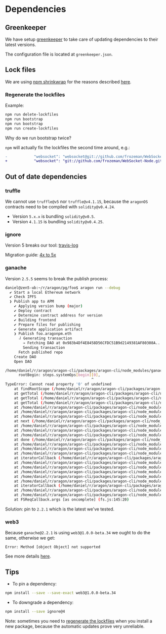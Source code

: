 # Dependencies

## Greenkeeper

We have setup [greenkeeper][greenkeeper-home] to take care of updating dependencies to their latest
versions.

The configuration file is located at `greenkeeper.json`.

## Lock files

We are using [npm shrinkwrap][shrinkwrap-home] for the reasons described [here][shrinkwrap-issue].

### Regenerate the lockfiles

Example:

```sh
npm run delete-lockfiles
npm run bootstrap
npm run bootstrap
npm run create-lockfiles
```

Why do we run bootstrap twice?

`npm` will actually fix the lockfiles the second time around, e.g.:

```diff
-            "websocket": "websocket@git://github.com/frozeman/WebSocket-Node.git#6c72925e3f8aaaea8dc8450f97627e85263999f2"
+            "websocket": "git://github.com/frozeman/WebSocket-Node.git#browserifyCompatible"
```

## Out of date dependencies

### truffle

We cannot use `truffle@v5` nor `truffle@v4.1.15`, because the `aragonOS` contracts need to be
compiled with `solidity@v0.4.24`.

- Version `5.x.x` is bundling `solidity@v0.5`.
- Version `4.1.15` is bundling `solidity@v0.4.25`.

### ignore

Version 5 breaks our tool: [travis-log][ignore-fail-log]

Migration guide: [4x to 5x][ignore-migration-guide]

### ganache

Version `2.5.5` seems to break the publish process:

```sh
daniel@zen5-ub:~/r/aragon/pg/foo$ aragon run --debug
  ✔ Start a local Ethereum network
  ✔ Check IPFS
  ❯ Publish app to APM
    ✔ Applying version bump (major)
    ✔ Deploy contract
    ✔ Determine contract address for version
    ✔ Building frontend
    ✔ Prepare files for publishing
    ✔ Generate application artifact
    ❯ Publish foo.aragonpm.eth
      ⠼ Generating transaction
        → Fetching DAO at 0x983b4Df4E8458D56CFDC51B9d2149381AF80308A...
        Sending transaction
      Fetch published repo
    Create DAO
    Open DAO

/home/daniel/r/aragon/aragon-cli/packages/aragon-cli/node_modules/ganache-core/lib/utils/gasEstimation.js:88
      rootBegin: steps.systemOps[begin][0],
                                       ^
TypeError: Cannot read property '0' of undefined
    at findRootScope (/home/daniel/r/aragon/aragon-cli/packages/aragon-cli/node_modules/ganache-core/lib/utils/gasEstimation.js:88:40)
    at getTotal (/home/daniel/r/aragon/aragon-cli/packages/aragon-cli/node_modules/ganache-core/lib/utils/gasEstimation.js:155:36)
    at getTotal (/home/daniel/r/aragon/aragon-cli/packages/aragon-cli/node_modules/ganache-core/lib/utils/gasEstimation.js:221:23)
    at getTotal (/home/daniel/r/aragon/aragon-cli/packages/aragon-cli/node_modules/ganache-core/lib/utils/gasEstimation.js:192:25)
    at /home/daniel/r/aragon/aragon-cli/packages/aragon-cli/node_modules/ganache-core/lib/utils/gasEstimation.js:42:21
    at /home/daniel/r/aragon/aragon-cli/packages/aragon-cli/node_modules/ganache-core/node_modules/ethereumjs-vm/dist/runTx.js:70:9
    at /home/daniel/r/aragon/aragon-cli/packages/aragon-cli/node_modules/ganache-core/node_modules/async/dist/async.js:969:16
    at next (/home/daniel/r/aragon/aragon-cli/packages/aragon-cli/node_modules/ganache-core/node_modules/async/dist/async.js:5225:18)
    at /home/daniel/r/aragon/aragon-cli/packages/aragon-cli/node_modules/ganache-core/node_modules/ethereumjs-vm/dist/cache.js:160:13
    at /home/daniel/r/aragon/aragon-cli/packages/aragon-cli/node_modules/ganache-core/node_modules/merkle-patricia-tree/util.js:51:36
    at /home/daniel/r/aragon/aragon-cli/packages/aragon-cli/node_modules/ganache-core/node_modules/merkle-patricia-tree/node_modules/async/lib/async.js:52:16
    at done (/home/daniel/r/aragon/aragon-cli/packages/aragon-cli/node_modules/ganache-core/node_modules/merkle-patricia-tree/node_modules/async/lib/async.js:246:17)
    at /home/daniel/r/aragon/aragon-cli/packages/aragon-cli/node_modules/ganache-core/node_modules/merkle-patricia-tree/node_modules/async/lib/async.js:44:16
    at /home/daniel/r/aragon/aragon-cli/packages/aragon-cli/node_modules/ganache-core/lib/database/levelupobjectadapter.js:110:7
    at /home/daniel/r/aragon/aragon-cli/packages/aragon-cli/node_modules/ganache-core/node_modules/async/dist/async.js:473:16
    at iteratorCallback (/home/daniel/r/aragon/aragon-cli/packages/aragon-cli/node_modules/ganache-core/node_modules/async/dist/async.js:1064:13)
    at /home/daniel/r/aragon/aragon-cli/packages/aragon-cli/node_modules/ganache-core/node_modules/async/dist/async.js:969:16
    at /home/daniel/r/aragon/aragon-cli/packages/aragon-cli/node_modules/ganache-core/node_modules/level-sublevel/shell.js:53:51
    at /home/daniel/r/aragon/aragon-cli/packages/aragon-cli/node_modules/ganache-core/node_modules/level-sublevel/nut.js:109:13
    at /home/daniel/r/aragon/aragon-cli/packages/aragon-cli/node_modules/ganache-core/lib/database/filedown.js:64:7
    at /home/daniel/r/aragon/aragon-cli/packages/aragon-cli/node_modules/ganache-core/node_modules/async/dist/async.js:473:16
    at iteratorCallback (/home/daniel/r/aragon/aragon-cli/packages/aragon-cli/node_modules/ganache-core/node_modules/async/dist/async.js:1064:13)
    at /home/daniel/r/aragon/aragon-cli/packages/aragon-cli/node_modules/ganache-core/node_modules/async/dist/async.js:969:16
    at /home/daniel/r/aragon/aragon-cli/packages/aragon-cli/node_modules/graceful-fs/graceful-fs.js:45:10
    at FSReqCallback.args [as oncomplete] (fs.js:145:20)
```

Solution: pin to `2.2.1` which is the latest we've tested.

### web3

Because `ganache@2.2.1` is using `web3@1.0.0-beta.34` we ought to do the same, otherwise we get:

`Error: Method [object Object] not supported`

See more details [here][web3-gh-issue].

## Tips

- To pin a dependency:

```sh
npm install --save --save-exact web3@1.0.0-beta.34
```

- To downgrade a dependency:

```sh
npm install --save ignore@4
```

Note: sometimes you need to [regenerate the lockfiles](#regenerate-the-lockfiles) when you install
a new package, because the automatic updates prove very unreliable.

[greenkeeper-home]: https://greenkeeper.io
[shrinkwrap-home]: https://docs.npmjs.com/cli/shrinkwrap.html
[shrinkwrap-issue]: https://github.com/aragon/aragon-cli/issues/477
[ignore-fail-log]: https://travis-ci.org/aragon/aragon-cli/jobs/536290327#L945
[ignore-migration-guide]: https://travis-ci.org/aragon/aragon-cli/jobs/536290327#L945
[web3-gh-issue]: https://github.com/aragon/aragon-cli/issues/457
